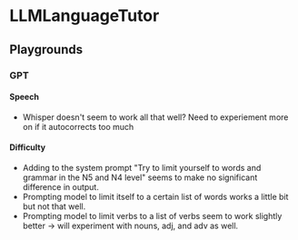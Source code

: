 # LLMLanguageTutor

## Playgrounds

### GPT

#### Speech
* Whisper doesn't seem to work all that well? Need to experiement more on if it autocorrects too much

#### Difficulty
* Adding to the system prompt "Try to limit yourself to words and grammar in the N5 and N4 level"
seems to make no significant difference in output.
* Prompting model to limit itself to a certain list of words works a little bit but not that well.
* Prompting model to limit verbs to a list of verbs seem to work slightly better
-> will experiment with nouns, adj, and adv as well.